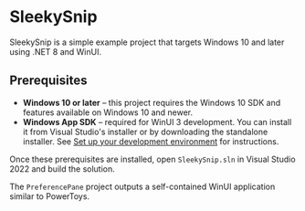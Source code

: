 # SleekySnip

SleekySnip is a simple example project that targets Windows 10 and later using .NET 8 and WinUI.

## Prerequisites

- **Windows 10 or later** – this project requires the Windows 10 SDK and features available on Windows 10 and newer.
- **Windows App SDK** – required for WinUI 3 development. You can install it from Visual Studio's installer or by downloading the standalone installer. See [Set up your development environment](https://learn.microsoft.com/windows/apps/windows-app-sdk/set-up-your-development-environment) for instructions.

Once these prerequisites are installed, open `SleekySnip.sln` in Visual Studio 2022 and build the solution.

The `PreferencePane` project outputs a self-contained WinUI application similar to PowerToys.

